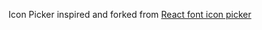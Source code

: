 Icon Picker inspired and forked from [React font icon picker](https://github.com/fontIconPicker/react-fonticonpicker)
